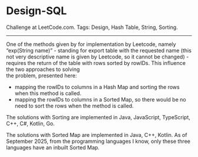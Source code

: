 # Design-SQL
Challenge at LeetCode.com. Tags: Design, Hash Table, String, Sorting.

-----------------------------------------------------------------------------------------------------------------------------------------------

One of the methods given by for implementation by Leetcode, namely “exp(String name)” - standing for export table with the requested name (this not very descriptive name is given by Leetcode, so it cannot be changed) - requires the return of the table with rows sorted by rowIDs. This influence the two approaches to solving<br/> the problem, presented here: 

- mapping the rowIDs to columns in a Hash Map and sorting the rows when this method is called.<br/>
- mapping the rowIDs to columns in a Sorted Map, so there would be no need to sort the rows when the method is called.


The solutions with Sorting are implemented in Java, JavaScript, TypeScript, C++, C#, Kotlin, Go.

The solutions with Sorted Map are implemented in Java, C++, Kotlin. As of September 2025, from the programming languages I know, only these three languages have an inbuilt Sorted Map.

